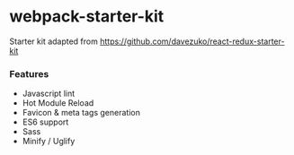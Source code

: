 # webpack-starter-kit

Starter kit adapted from https://github.com/davezuko/react-redux-starter-kit


### Features
- Javascript lint
- Hot Module Reload
- Favicon & meta tags generation
- ES6 support
- Sass
- Minify / Uglify
